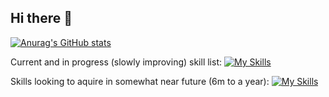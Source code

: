 ## Hi there 👋

[![Anurag's GitHub stats](https://github-readme-stats.vercel.app/api?username=d-simeonov)](https://github.com/anuraghazra/github-readme-stats)

Current and in progress (slowly improving) skill list:
[![My Skills](https://skillicons.dev/icons?i=php,laravel,phpstorm,vscode,git,github,redis,gitlab,mysql)](https://skillicons.dev)

Skills looking to aquire in somewhat near future (6m to a year):
[![My Skills](https://skillicons.dev/icons?i=js,html,css,tailwind,vue,react,go,swift)](https://skillicons.dev)

<!--
**d-simeonov/d-simeonov** is a ✨ _special_ ✨ repository because its `README.md` (this file) appears on your GitHub profile.

Here are some ideas to get you started:

- 🔭 I’m currently working on ...
- 🌱 I’m currently learning ...
- 👯 I’m looking to collaborate on ...
- 🤔 I’m looking for help with ...
- 💬 Ask me about ...
- 📫 How to reach me: ...
- 😄 Pronouns: ...
- ⚡ Fun fact: ...
-->
